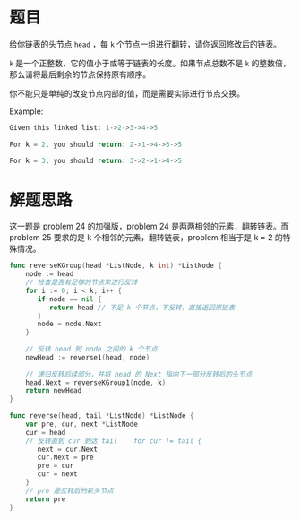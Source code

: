 # 题目  
  
给你链表的头节点 `head` ，每 `k` 个节点一组进行翻转，请你返回修改后的链表。

`k` 是一个正整数，它的值小于或等于链表的长度。如果节点总数不是 `k` 的整数倍，那么请将最后剩余的节点保持原有顺序。

你不能只是单纯的改变节点内部的值，而是需要实际进行节点交换。
  
Example:  
  
```c  
Given this linked list: 1->2->3->4->5  
  
For k = 2, you should return: 2->1->4->3->5  
  
For k = 3, you should return: 3->2->1->4->5  
```  
  
  
# 解题思路  
  
这一题是 problem 24 的加强版，problem 24 是两两相邻的元素，翻转链表。而 problem 25 要求的是 k 个相邻的元素，翻转链表，problem 相当于是 k = 2 的特殊情况。

```go
func reverseKGroup(head *ListNode, k int) *ListNode {  
    node := head  
    // 检查是否有足够的节点来进行反转  
    for i := 0; i < k; i++ {  
       if node == nil {  
          return head // 不足 k 个节点，不反转，直接返回原链表  
       }  
       node = node.Next  
    }  
  
    // 反转 head 到 node 之间的 k 个节点  
    newHead := reverse1(head, node)  
  
    // 递归反转后续部分，并将 head 的 Next 指向下一部分反转后的头节点  
    head.Next = reverseKGroup1(node, k)  
    return newHead 
}  
  
func reverse(head, tail *ListNode) *ListNode {  
    var pre, cur, next *ListNode  
    cur = head  
    // 反转直到 cur 到达 tail    for cur != tail {  
       next = cur.Next  
       cur.Next = pre  
       pre = cur  
       cur = next  
    }  
    // pre 是反转后的新头节点  
    return pre  
}
```